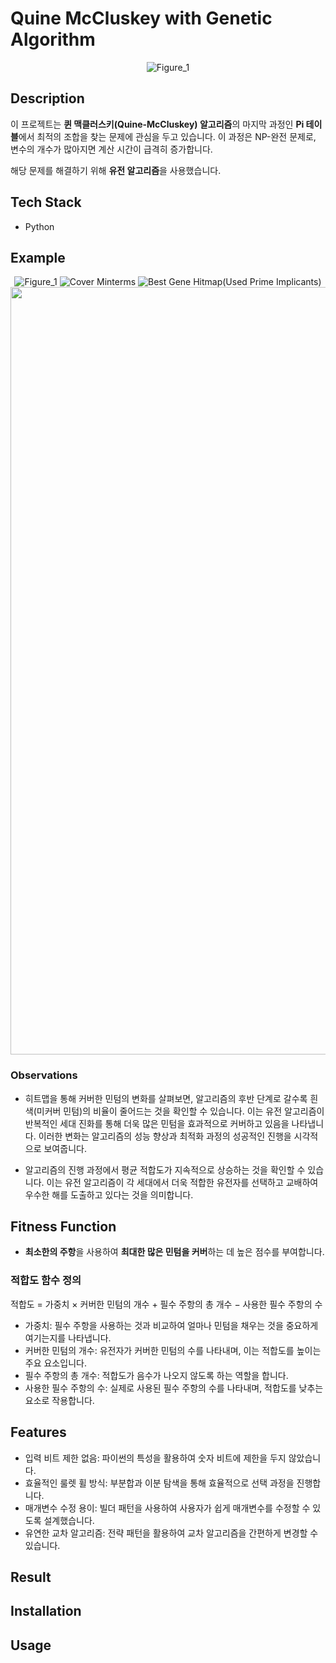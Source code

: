 # Quine McCluskey with Genetic Algorithm

<div align="center"

![Figure_1](https://github.com/user-attachments/assets/f34b0d8f-1c0c-4465-beb8-5b8c054efaaf)


</div>

## Description
이 프로젝트는 **퀸 맥클러스키(Quine-McCluskey) 알고리즘**의 마지막 과정인 **Pi 테이블**에서 최적의 조합을 찾는 문제에 관심을 두고 있습니다. 이 과정은 NP-완전 문제로, 변수의 개수가 많아지면 계산 시간이 급격히 증가합니다.

해당 문제를 해결하기 위해 **유전 알고리즘**을 사용했습니다.

## Tech Stack
- Python

## Example

<div align="center">
  
![Figure_1](https://github.com/user-attachments/assets/addab4c2-1ac0-4132-a158-165b694d0239)
![Cover Minterms](https://github.com/user-attachments/assets/ea483178-cca7-40c5-a470-b128eb457c32)
![Best Gene Hitmap(Used Prime Implicants)](https://github.com/user-attachments/assets/d323619d-a52b-4a7d-bbb4-192dce86267b)
<img width="1228" alt="스크린샷 2024-09-29 오후 6 51 06" src="https://github.com/user-attachments/assets/6e9e8099-e6bf-46a7-918b-5e3e4fb91fb1">

</div>

### Observations
- 히트맵을 통해 커버한 민텀의 변화를 살펴보면, 알고리즘의 후반 단계로 갈수록 흰색(미커버 민텀)의 비율이 줄어드는 것을 확인할 수 있습니다. 이는 유전 알고리즘이 반복적인 세대 진화를 통해 더욱 많은 민텀을 효과적으로 커버하고 있음을 나타냅니다. 이러한 변화는 알고리즘의 성능 향상과 최적화 과정의 성공적인 진행을 시각적으로 보여줍니다.

- 알고리즘의 진행 과정에서 평균 적합도가 지속적으로 상승하는 것을 확인할 수 있습니다. 이는 유전 알고리즘이 각 세대에서 더욱 적합한 유전자를 선택하고 교배하여 우수한 해를 도출하고 있다는 것을 의미합니다. 

## Fitness Function

- **최소한의 주항**을 사용하여 **최대한 많은 민텀을 커버**하는 데 높은 점수를 부여합니다.

### 적합도 함수 정의
적합도 = 가중치 × 커버한 민텀의 개수 + 필수 주항의 총 개수 − 사용한 필수 주항의 수

- 가중치: 필수 주항을 사용하는 것과 비교하여 얼마나 민텀을 채우는 것을 중요하게 여기는지를 나타냅니다.
- 커버한 민텀의 개수: 유전자가 커버한 민텀의 수를 나타내며, 이는 적합도를 높이는 주요 요소입니다.
- 필수 주항의 총 개수: 적합도가 음수가 나오지 않도록 하는 역할을 합니다.
- 사용한 필수 주항의 수: 실제로 사용된 필수 주항의 수를 나타내며, 적합도를 낮추는 요소로 작용합니다.

## Features
- 입력 비트 제한 없음: 파이썬의 특성을 활용하여 숫자 비트에 제한을 두지 않았습니다.
- 효율적인 룰렛 휠 방식: 부분합과 이분 탐색을 통해 효율적으로 선택 과정을 진행합니다.
- 매개변수 수정 용이: 빌더 패턴을 사용하여 사용자가 쉽게 매개변수를 수정할 수 있도록 설계했습니다.
- 유연한 교차 알고리즘: 전략 패턴을 활용하여 교차 알고리즘을 간편하게 변경할 수 있습니다.

## Result

## Installation

## Usage
